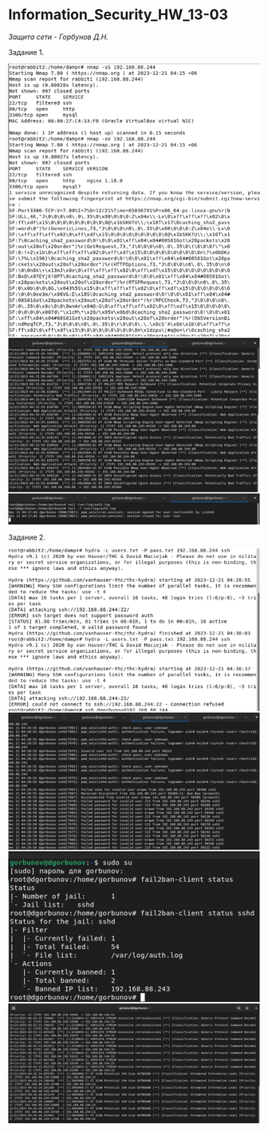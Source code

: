# Information_Security_HW_13-03

*Защита сети - Горбунов Д.Н.*

Задание 1.

![](https://github.com/dAmp1r/Information_Security_HW_13-03/blob/main/1.png)
![](https://github.com/dAmp1r/Information_Security_HW_13-03/blob/main/12.png)
![](https://github.com/dAmp1r/Information_Security_HW_13-03/blob/main/13.png)

Задание 2.

![](https://github.com/dAmp1r/Information_Security_HW_13-03/blob/main/21.png)
![](https://github.com/dAmp1r/Information_Security_HW_13-03/blob/main/22.png)
![](https://github.com/dAmp1r/Information_Security_HW_13-03/blob/main/23.png)
![](https://github.com/dAmp1r/Information_Security_HW_13-03/blob/main/24.png)
